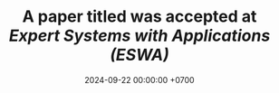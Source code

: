 ---
title: >-
    A paper titled was accepted at <i>Expert Systems with Applications (ESWA)</i>
    
date: 2024-09-22 00:00:00 +0700
---